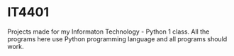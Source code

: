 # IT4401


Projects made for my Informaton Technology - Python 1 class.
All the programs here use Python programming language and all programs should work.
